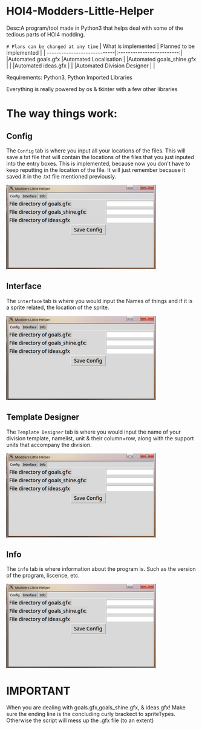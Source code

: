 # HOI4-Modders-Little-Helper
Desc:A program/tool made in Python3 that helps deal with some of the tedious parts of HOI4 modding.

`# Plans can be changed at any time`
| What is implemented         | Planned to be implemented |
| ----------------------------|:-------------------------:|
|Automated goals.gfx          |Automated Localisation     |
|Automated goals_shine.gfx    |                           |
|Automated ideas.gfx          |                           |
|Automated Division Designer  |                           |

Requirements: Python3, Python Imported Libraries

Everything is really powered by os & tkinter with a few other libraries

# The way things work:
## Config
The `Config` tab is where you input all your locations of the files. This will save a txt file that will contain the locations of the files that you just inputed into the entry boxes. This is implemented, because now you don't have to keep reputting in the location of the file. It will just remember because it saved it in the .txt file mentioned previously.

![alt text][logo]

[logo]: https://github.com/Bleeplo/HOI4-Modders-Little-Helper/blob/main/screenshot_of_program/screenshot01.png?raw=true "Screenshot of Config Tab"

## Interface
The `interface` tab is where you would input the Names of things and if it is a sprite related, the location of the sprite.

![alt text][logo]

[logo]: https://github.com/Bleeplo/HOI4-Modders-Little-Helper/blob/main/screenshot_of_program/screenshot02.png?raw=true "Screenshot of Interface Tab"

## Template Designer
The `Template Designer` tab is where you would input the name of your division template, namelist, unit & their column+row, along with the support units that accompany the division.

![alt text][logo]

[logo]: https://github.com/Bleeplo/HOI4-Modders-Little-Helper/blob/main/screenshot_of_program/screenshot04.png?raw=true "Screenshot of Config Tab"

## Info
The `info` tab is where information about the program is. Such as the version of the program, liscence, etc.

![alt text][logo]

[logo]: https://github.com/Bleeplo/HOI4-Modders-Little-Helper/blob/main/screenshot_of_program/screenshot03.png?raw=true "Screenshot of Info Tab"


# IMPORTANT
When you are dealing with goals.gfx,goals_shine.gfx, & ideas.gfx! Make sure the ending line is the concluding curly brackect to spriteTypes. Otherwise the script will mess up the .gfx file (to an extent)
